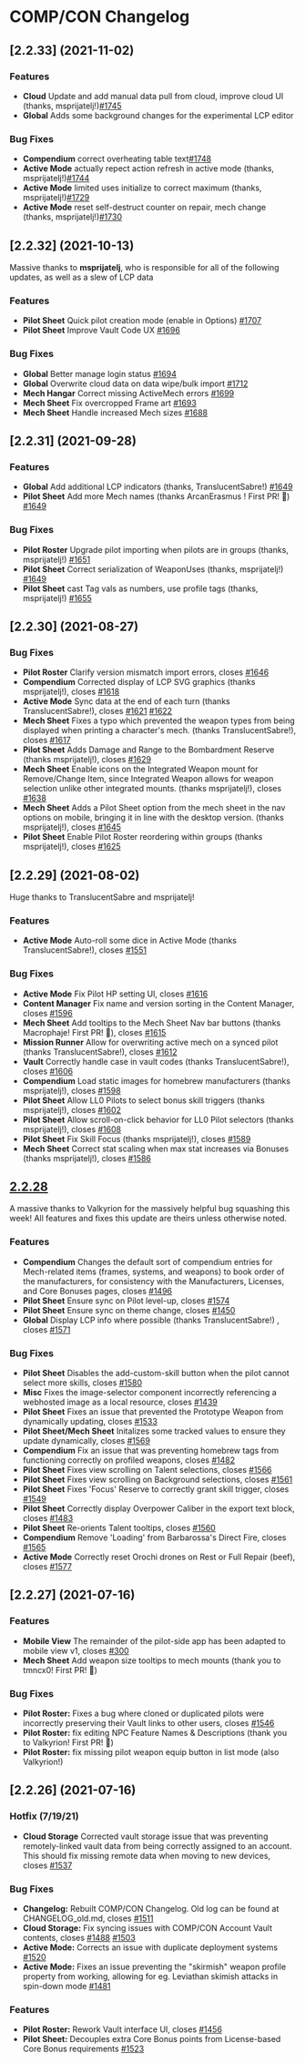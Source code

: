 # COMP/CON Changelog
## [2.2.33] (2021-11-02)

### Features
* **Cloud** Update and add manual data pull from cloud, improve cloud UI (thanks, msprijatelj!)[#1745](https://github.com/massif-press/compcon/issues/1745)
* **Global** Adds some background changes for the experimental LCP editor

### Bug Fixes

* **Compendium** correct overheating table text[#1748](https://github.com/massif-press/compcon/issues/1748)
* **Active Mode** actually repect action refresh in active mode (thanks, msprijatelj!)[#1744](https://github.com/massif-press/compcon/issues/1744)
* **Active Mode** limited uses initialize to correct maximum (thanks, msprijatelj!)[#1729](https://github.com/massif-press/compcon/issues/1729)
* **Active Mode** reset self-destruct counter on repair, mech change (thanks, msprijatelj!)[#1730](https://github.com/massif-press/compcon/issues/1730)

## [2.2.32] (2021-10-13)

Massive thanks to **msprijatelj**, who is responsible for all of the following updates, as well as a slew of LCP data 

### Features

* **Pilot Sheet** Quick pilot creation mode (enable in Options) [#1707](https://github.com/massif-press/compcon/issues/1707)
* **Pilot Sheet** Improve Vault Code UX [#1696](https://github.com/massif-press/compcon/issues/1696)

### Bug Fixes

* **Global** Better manage login status [#1694](https://github.com/massif-press/compcon/issues/1694)
* **Global** Overwrite cloud data on data wipe/bulk import [#1712](https://github.com/massif-press/compcon/issues/1712)
* **Mech Hangar** Correct missing ActiveMech errors [#1699](https://github.com/massif-press/compcon/issues/1699)
* **Mech Sheet** Fix overcropped Frame art [#1693](https://github.com/massif-press/compcon/issues/1693)
* **Mech Sheet** Handle increased Mech sizes [#1688](https://github.com/massif-press/compcon/issues/1688)


## [2.2.31] (2021-09-28)

### Features
* **Global** Add additional LCP indicators (thanks, TranslucentSabre!) [#1649](https://github.com/massif-press/compcon/issues/1649)
* **Pilot Sheet** Add more Mech names (thanks ArcanErasmus ! First PR! 🎉) [#1649](https://github.com/massif-press/compcon/issues/1649)

### Bug Fixes

* **Pilot Roster** Upgrade pilot importing when pilots are in groups (thanks, msprijatelj!) [#1651](https://github.com/massif-press/compcon/issues/1651)
* **Pilot Sheet** Correct serialization of WeaponUses (thanks, msprijatelj!) [#1649](https://github.com/massif-press/compcon/issues/1649)
* **Pilot Sheet** cast Tag vals as numbers, use profile tags (thanks, msprijatelj!) [#1655](https://github.com/massif-press/compcon/issues/1655)


## [2.2.30] (2021-08-27)

### Bug Fixes

* **Pilot Roster** Clarify version mismatch import errors, closes [#1646](https://github.com/massif-press/compcon/issues/1646)
* **Compendium** Corrected display of LCP SVG graphics (thanks msprijatelj!), closes [#1618](https://github.com/massif-press/compcon/issues/1618)
* **Active Mode** Sync data at the end of each turn (thanks TranslucentSabre!), closes [#1621](https://github.com/massif-press/compcon/issues/1621) [#1622](https://github.com/massif-press/compcon/issues/1622)
* **Mech Sheet** Fixes a typo which prevented the weapon types from being displayed when printing a character's mech. (thanks TranslucentSabre!), closes [#1617](https://github.com/massif-press/compcon/issues/1617) 
* **Pilot Sheet** Adds Damage and Range to the Bombardment Reserve (thanks msprijatelj!), closes [#1629](https://github.com/massif-press/compcon/issues/1629) 
* **Mech Sheet** Enable icons on the Integrated Weapon mount for Remove/Change Item, since Integrated Weapon allows for weapon selection unlike other integrated mounts. (thanks msprijatelj!), closes [#1638](https://github.com/massif-press/compcon/issues/1638) 
* **Mech Sheet** Adds a Pilot Sheet option from the mech sheet in the nav options on mobile, bringing it in line with the desktop version. (thanks msprijatelj!), closes [#1645](https://github.com/massif-press/compcon/issues/1645) 
* **Pilot Sheet** Enable Pilot Roster reordering within groups (thanks msprijatelj!), closes [#1625](https://github.com/massif-press/compcon/issues/1625) 

## [2.2.29] (2021-08-02)

Huge thanks to TranslucentSabre and msprijatelj!

### Features

* **Active Mode** Auto-roll some dice in Active Mode (thanks TranslucentSabre!), closes [#1551](https://github.com/massif-press/compcon/issues/1551)

### Bug Fixes

* **Active Mode** Fix Pilot HP setting UI, closes [#1616](https://github.com/massif-press/compcon/issues/1616)
* **Content Manager** Fix name and version sorting in the Content Manager, closes [#1596](https://github.com/massif-press/compcon/issues/1596)
* **Mech Sheet** Add tooltips to the Mech Sheet Nav bar buttons (thanks Macrophaje! First PR! 🎉), closes [#1615](https://github.com/massif-press/compcon/issues/1615)
* **Mission Runner** Allow for overwriting active mech on a synced pilot (thanks TranslucentSabre!), closes [#1612](https://github.com/massif-press/compcon/issues/1612)
* **Vault** Correctly handle case in vault codes (thanks TranslucentSabre!), closes [#1606](https://github.com/massif-press/compcon/issues/1606)
* **Compendium** Load static images for homebrew manufacturers (thanks msprijatelj!), closes [#1598](https://github.com/massif-press/compcon/issues/1598)
* **Pilot Sheet** Allow LL0 Pilots to select bonus skill triggers (thanks msprijatelj!), closes [#1602](https://github.com/massif-press/compcon/issues/1602)
* **Pilot Sheet** Allow scroll-on-click behavior for LL0 Pilot selectors (thanks msprijatelj!), closes [#1608](https://github.com/massif-press/compcon/issues/1608)
* **Pilot Sheet** Fix Skill Focus (thanks msprijatelj!), closes [#1589](https://github.com/massif-press/compcon/issues/1589)
* **Mech Sheet** Correct stat scaling when max stat increases via Bonuses (thanks msprijatelj!), closes [#1586](https://github.com/massif-press/compcon/issues/1586)


## [2.2.28](2021-08-02)

A massive thanks to Valkyrion for the massively helpful bug squashing this week! All features and fixes this update are theirs unless otherwise noted.

### Features

* **Compendium** Changes the default sort of compendium entries for Mech-related items (frames, systems, and weapons) to book order of the manufacturers, for consistency with the Manufacturers, Licenses, and Core Bonuses pages, closes [#1496](https://github.com/massif-press/compcon/issues/1496)
* **Pilot Sheet** Ensure sync on Pilot level-up, closes [#1574](https://github.com/massif-press/compcon/issues/1574)
* **Pilot Sheet** Ensure sync on theme change, closes [#1450](https://github.com/massif-press/compcon/issues/1450)
* **Global** Display LCP info where possible (thanks TranslucentSabre!) , closes [#1571](https://github.com/massif-press/compcon/issues/1571)

### Bug Fixes

* **Pilot Sheet** Disables the add-custom-skill button when the pilot cannot select more skills, closes [#1580](https://github.com/massif-press/compcon/issues/1580)
* **Misc** Fixes the image-selector component incorrectly referencing a webhosted image as a local resource, closes [#1439](https://github.com/massif-press/compcon/issues/1439)
* **Pilot Sheet** Fixes an issue that prevented the Prototype Weapon from dynamically updating, closes [#1533](https://github.com/massif-press/compcon/issues/1533)
* **Pilot Sheet/Mech Sheet** Initalizes some tracked values to ensure they update dynamically, closes [#1569](https://github.com/massif-press/compcon/issues/1569)
* **Compendium** Fix an issue that was preventing homebrew tags from functioning correctly on profiled weapons, closes [#1482](https://github.com/massif-press/compcon/issues/1482)
* **Pilot Sheet** Fixes view scrolling on Talent selections, closes [#1566](https://github.com/massif-press/compcon/issues/1566)
* **Pilot Sheet** Fixes view scrolling on Background selections, closes [#1561](https://github.com/massif-press/compcon/issues/1561)
* **Pilot Sheet** Fixes 'Focus' Reserve to correctly grant skill trigger, closes [#1549](https://github.com/massif-press/compcon/issues/1549)
* **Pilot Sheet** Correctly display Overpower Caliber in the export text block, closes [#1483](https://github.com/massif-press/compcon/issues/1483)
* **Pilot Sheet** Re-orients Talent tooltips, closes [#1560](https://github.com/massif-press/compcon/issues/1560)
* **Compendium** Remove 'Loading' from Barbarossa's Direct Fire, closes [#1565](https://github.com/massif-press/compcon/issues/1565)
* **Active Mode** Correctly reset Orochi drones on Rest or Full Repair (beef), closes [#1577](https://github.com/massif-press/compcon/issues/1577)

## [2.2.27] (2021-07-16)

### Features

* **Mobile View** The remainder of the pilot-side app has been adapted to mobile view v1, closes [#300](https://github.com/massif-press/compcon/issues/300)
* **Mech Sheet** Add weapon size tooltips to mech mounts (thank you to tmncx0! First PR! 🎉)

### Bug Fixes

* **Pilot Roster:** Fixes a bug where cloned or duplicated pilots were incorrectly preserving their Vault links to other users, closes [#1546](https://github.com/massif-press/compcon/issues/1546)
* **Pilot Roster:** fix editing NPC Feature Names & Descriptions (thank you to Valkyrion! First PR! 🎉)
* **Pilot Roster:** fix missing pilot weapon equip button in list mode (also Valkyrion!)

## [2.2.26] (2021-07-16)

### Hotfix (7/19/21)

* **Cloud Storage** Corrected vault storage issue that was preventing remotely-linked vault data from being correctly assigned to an account. This should fix missing remote data when moving to new devices, closes [#1537](https://github.com/massif-press/compcon/issues/1537)

### Bug Fixes

* **Changelog:** Rebuilt COMP/CON Changelog. Old log can be found at CHANGELOG_old.md, closes [#1511](https://github.com/massif-press/compcon/issues/1511)
* **Cloud Storage:** Fix syncing issues with COMP/CON Account Vault contents, closes [#1488](https://github.com/massif-press/compcon/issues/1488) [#1503](https://github.com/massif-press/compcon/issues/1503)
* **Active Mode:** Corrects an issue with duplicate deployment systems [#1520](https://github.com/massif-press/compcon/issues/1520) 
* **Active Mode:** Fixes an issue preventing the "skirmish" weapon profile property from working, allowing for eg. Leviathan skimish attacks in spin-down mode [#1481](https://github.com/massif-press/compcon/issues/1481)

### Features

* **Pilot Roster:** Rework Vault interface UI, closes [#1456](https://github.com/massif-press/compcon/issues/1456)
* **Pilot Sheet:** Decouples extra Core Bonus points from License-based Core Bonus requirements [#1523](https://github.com/massif-press/compcon/issues/1523)
